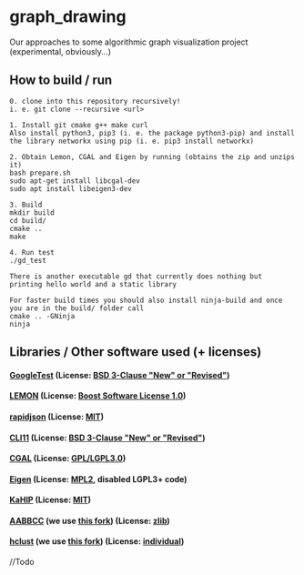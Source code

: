 # graph_drawing
Our approaches to some algorithmic graph visualization project (experimental, obviously...)

## How to build / run
```
0. clone into this repository recursively!
i. e. git clone --recursive <url>

1. Install git cmake g++ make curl
Also install python3, pip3 (i. e. the package python3-pip) and install
the library networkx using pip (i. e. pip3 install networkx)

2. Obtain Lemon, CGAL and Eigen by running (obtains the zip and unzips it)
bash prepare.sh
sudo apt-get install libcgal-dev
sudo apt install libeigen3-dev

3. Build
mkdir build
cd build/
cmake ..
make

4. Run test
./gd_test

There is another executable gd that currently does nothing but printing hello world and a static library

For faster build times you should also install ninja-build and once you are in the build/ folder call
cmake .. -GNinja
ninja
```

## Libraries / Other software used (+ licenses)
#### [GoogleTest](https://github.com/google/googletest) (License: [BSD 3-Clause "New" or "Revised"](https://choosealicense.com/licenses/bsd-3-clause/))
#### [LEMON](https://lemon.cs.elte.hu/trac/lemon) (License: [Boost Software License 1.0](https://choosealicense.com/licenses/bsl-1.0/))
#### [rapidjson](https://github.com/Tencent/rapidjson) (License: [MIT](https://choosealicense.com/licenses/mit/))
#### [CLI11](https://github.com/CLIUtils/CLI11) (License: [BSD 3-Clause "New" or "Revised"](https://choosealicense.com/licenses/bsd-3-clause/))
#### [CGAL](https://www.cgal.org/) (License: [GPL/LGPL3.0](https://www.cgal.org/license.html))
#### [Eigen](https://eigen.tuxfamily.org/) (License: [MPL2](https://www.mozilla.org/en-US/MPL/2.0/), disabled LGPL3+ code)
#### [KaHIP](https://github.com/KaHIP/KaHIP) (License: [MIT](https://choosealicense.com/licenses/mit/))
#### [AABBCC](https://github.com/lohedges/aabbcc) (we use [this fork](https://github.com/keksklauer4/aabbcc)) (License: [zlib](http://zlib.net/zlib_license.html))
#### [hclust](https://github.com/cdalitz/hclust-cpp) (we use [this fork](https://github.com/keksklauer4/hclust-cpp)) (License: [individual](https://github.com/cdalitz/hclust-cpp/blob/master/LICENSE))

//Todo
